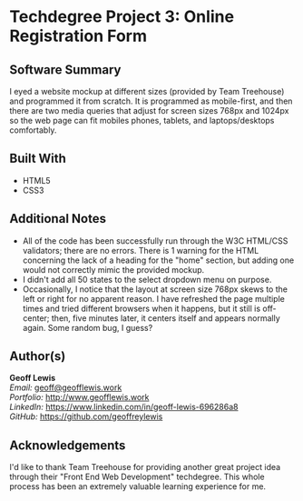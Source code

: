 # Techdegree Project 3: Online Registration Form

## Software Summary

I eyed a website mockup at different sizes (provided by Team Treehouse) and programmed it from scratch.  It is programmed as mobile-first, and then there are two media queries that adjust for screen sizes 768px and 1024px so the web page can fit mobiles phones, tablets, and laptops/desktops comfortably.

## Built With

* HTML5
* CSS3

## Additional Notes

* All of the code has been successfully run through the W3C HTML/CSS validators; there are no errors.  There is 1 warning for the HTML concerning the lack of a heading for the "home" section, but adding one would not correctly mimic the provided mockup.
* I didn't add all 50 states to the select dropdown menu on purpose.
* Occasionally, I notice that the layout at screen size 768px skews to the left or right for no apparent reason.  I have refreshed the page multiple times and tried different browsers when it happens, but it still is off-center; then, five minutes later, it centers itself and appears normally again.  Some random bug, I guess?  

## Author(s)

**Geoff Lewis**  
*Email:* geoff@geofflewis.work  
*Portfolio:* http://www.geofflewis.work  
*LinkedIn:* https://www.linkedin.com/in/geoff-lewis-696286a8  
*GitHub:* https://github.com/geoffreylewis

## Acknowledgements

I'd like to thank Team Treehouse for providing another great project idea through their "Front End Web Development" techdegree.  This whole process has been an extremely valuable learning experience for me.
